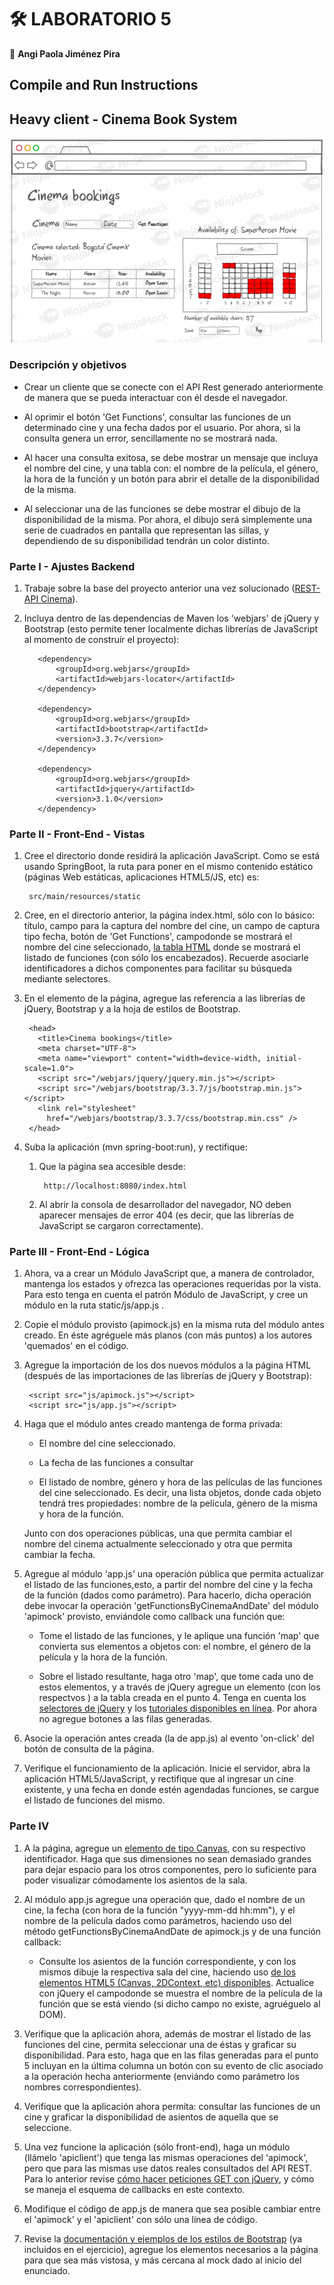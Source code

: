 # 🛠️ LABORATORIO 5
  
  📌 **Angi Paola Jiménez Pira**
  
## Compile and Run Instructions

## Heavy client - Cinema Book System

![](HeavyClientCINEMA/img/mock_.png)

### Descripción y objetivos

* Crear un cliente que se conecte con el API Rest generado anteriormente de manera que se pueda interactuar con él desde el navegador.

* Al oprimir el botón 'Get Functions', consultar las funciones de un determinado cine y una fecha dados por el usuario. Por ahora, si la consulta genera un error, sencillamente
no se mostrará nada.

* Al hacer una consulta exitosa, se debe mostrar un mensaje que incluya el nombre del cine, y una tabla con: el nombre de la película, el género, la hora de la función y un botón para abrir el detalle de la disponibilidad de la misma.

* Al seleccionar una de las funciones se debe mostrar el dibujo de la disponibilidad de la misma. Por ahora, el dibujo será simplemente una serie de cuadrados en pantalla que representan las sillas, y dependiendo de su disponibilidad tendrán un color distinto.

### Parte I - Ajustes Backend

1. Trabaje sobre la base del proyecto anterior una vez solucionado ([REST-API Cinema](https://github.com/angipaola10/LAB4-ARSW)).

2. Incluya dentro de las dependencias de Maven los 'webjars' de jQuery y Bootstrap (esto permite tener localmente dichas librerías de JavaScript al momento de construír el proyecto):

          <dependency>
              <groupId>org.webjars</groupId>
              <artifactId>webjars-locator</artifactId>
          </dependency>

          <dependency>
              <groupId>org.webjars</groupId>
              <artifactId>bootstrap</artifactId>
              <version>3.3.7</version>
          </dependency>

          <dependency>
              <groupId>org.webjars</groupId>
              <artifactId>jquery</artifactId>
              <version>3.1.0</version>
          </dependency>   
          
### Parte II - Front-End - Vistas

1. Cree el directorio donde residirá la aplicación JavaScript. Como se está usando SpringBoot, la ruta para poner en el mismo contenido estático (páginas Web estáticas, aplicaciones HTML5/JS, etc) es:

        src/main/resources/static
        
2. Cree, en el directorio anterior, la página index.html, sólo con lo básico: título, campo para la captura del nombre del cine, un campo de captura tipo fecha, botón de 'Get Functions', campodonde se mostrará el nombre del cine seleccionado, [la tabla HTML](https://www.w3schools.com/html/html_tables.asp) donde se mostrará el listado de funciones (con sólo los encabezados). Recuerde asociarle identificadores a dichos componentes para facilitar su búsqueda mediante selectores.

3. En el elemento <head> de la página, agregue las referencia a las librerías de jQuery, Bootstrap y a la hoja de estilos de Bootstrap.
  
        <head>
          <title>Cinema bookings</title>
          <meta charset="UTF-8">
          <meta name="viewport" content="width=device-width, initial-scale=1.0">
          <script src="/webjars/jquery/jquery.min.js"></script>
          <script src="/webjars/bootstrap/3.3.7/js/bootstrap.min.js"></script>
          <link rel="stylesheet"
            href="/webjars/bootstrap/3.3.7/css/bootstrap.min.css" />
        </head> 
        
4. Suba la aplicación (mvn spring-boot:run), y rectifique:

     1. Que la página sea accesible desde:
     
             http://localhost:8080/index.html
             
     2. Al abrir la consola de desarrollador del navegador, NO deben aparecer mensajes de error 404 (es decir, que las librerías de JavaScript se cargaron correctamente).

### Parte III - Front-End - Lógica
1. Ahora, va a crear un Módulo JavaScript que, a manera de controlador, mantenga los estados y ofrezca las operaciones requeridas por la vista. Para esto tenga en cuenta el patrón Módulo de JavaScript, y cree un módulo en la ruta static/js/app.js .

2. Copie el módulo provisto (apimock.js) en la misma ruta del módulo antes creado. En éste agréguele más planos (con más puntos) a los autores 'quemados' en el código.

3. Agregue la importación de los dos nuevos módulos a la página HTML (después de las importaciones de las librerías de jQuery y Bootstrap):

        <script src="js/apimock.js"></script>
        <script src="js/app.js"></script>
     
4. Haga que el módulo antes creado mantenga de forma privada:

    * El nombre del cine seleccionado.
    
    * La fecha de las funciones a consultar
    
    * El listado de nombre, género y hora de las películas de las funciones del cine seleccionado. Es decir, una lista objetos, donde cada objeto tendrá tres propiedades:
    nombre de la película, género de la misma y hora de la función.
    
    Junto con dos operaciones públicas, una que permita cambiar el nombre del cinema actualmente seleccionado y otra que permita cambiar la fecha.

5. Agregue al módulo 'app.js' una operación pública que permita actualizar el listado de las funciones,esto, a partir del nombre del cine y la fecha de la función (dados como parámetro). Para hacerlo, dicha operación debe invocar la operación 'getFunctionsByCinemaAndDate' del módulo 'apimock' provisto, enviándole como callback una función que:

    * Tome el listado de las funciones, y le aplique una función 'map' que convierta sus elementos a objetos con: el nombre, el género de la película y la hora de la función.
    
    * Sobre el listado resultante, haga otro 'map', que tome cada uno de estos elementos, y a través de jQuery agregue un elemento <tr> (con los respectvos <td>) a la tabla
  creada en el punto 4. Tenga en cuenta los [selectores de jQuery](https://www.w3schools.com/JQuery/jquery_ref_selectors.asp) y los [tutoriales disponibles en línea](https://www.tutorialrepublic.com/codelab.php?topic=faq&file=jquery-append-and-remove-table-row-dynamically). Por ahora no agregue botones a las filas generadas.
  
6. Asocie la operación antes creada (la de app.js) al evento 'on-click' del botón de consulta de la página.

7. Verifique el funcionamiento de la aplicación. Inicie el servidor, abra la aplicación HTML5/JavaScript, y rectifique que al ingresar un cine existente, y una fecha en donde estén agendadas funciones, se cargue el listado de funciones del mismo.

### Parte IV

1. A la página, agregue un [elemento de tipo Canvas](https://www.w3schools.com/html/html5_canvas.asp), con su respectivo identificador. Haga que sus dimensiones no sean demasiado grandes para dejar espacio para los otros componentes, pero lo suficiente para poder visualizar cómodamente los asientos de la sala.

2. Al módulo app.js agregue una operación que, dado el nombre de un cine, la fecha (con hora de la función "yyyy-mm-dd hh:mm"), y el nombre de la película dados como parámetros, haciendo uso del método getFunctionsByCinemaAndDate de apimock.js y de una función callback:

    * Consulte los asientos de la función correspondiente, y con los mismos dibuje la respectiva sala del cine, haciendo uso [de los elementos HTML5 (Canvas, 2DContext, etc) 
    disponibles](https://www.w3schools.com/tags/tryit.asp?filename=tryhtml5_canvas_fillstyle). Actualice con jQuery el campodonde se muestra el nombre de la película de la 
    función que se está viendo (si dicho campo no existe, agruéguelo al DOM).
    
3. Verifique que la aplicación ahora, además de mostrar el listado de las funciones del cine, permita seleccionar una de éstas y graficar su disponibilidad. Para esto, haga que en las filas generadas para el punto 5 incluyan en la última columna un botón con su evento de clic asociado a la operación hecha anteriormente (enviándo como parámetro los nombres correspondientes).

4. Verifique que la aplicación ahora permita: consultar las funciones de un cine y graficar la disponibilidad de asientos de aquella que se seleccione.

5. Una vez funcione la aplicación (sólo front-end), haga un módulo (llámelo 'apiclient') que tenga las mismas operaciones del 'apimock', pero que para las mismas use datos reales consultados del API REST. Para lo anterior revise [cómo hacer peticiones GET con jQuery](https://api.jquery.com/jquery.get/), y cómo se maneja el esquema de callbacks en este contexto.

6. Modifique el código de app.js de manera que sea posible cambiar entre el 'apimock' y el 'apiclient' con sólo una línea de código.

7. Revise la [documentación y ejemplos de los estilos de Bootstrap](https://v4-alpha.getbootstrap.com/examples/) (ya incluidos en el ejercicio), agregue los elementos necesarios a la página para que sea más vistosa, y más cercana al mock dado al inicio del enunciado.
